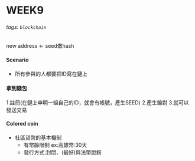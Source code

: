 # WEEK9
###### tags: `blockchain`

new address <- seed做hash
#### Scenario
- 所有參與的人都要把ID寫在鏈上
#### 拿到錢包
1.註冊(在鏈上申明一組自己的ID，就會有帳號，產生SEED)
2.產生鑰對
3.就可以發送交易

#### Colored coin
- 社區貨幣的基本機制
    - 有幣齡限制 ex:高雄幣:30天
    - 發行方式:封閉、(最好)與法幣脫鉤

